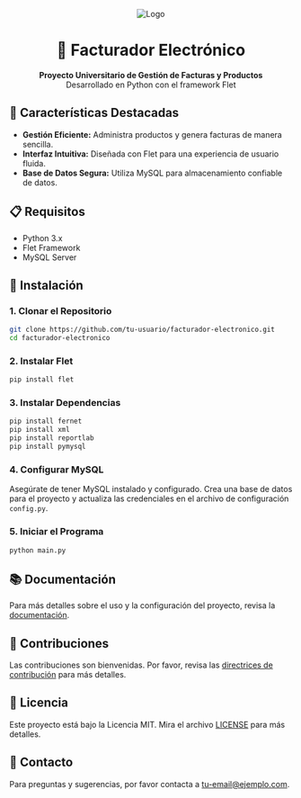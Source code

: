 
<p align="center">
  <img src="https://i.ibb.co/3dhpKBx/Logo.png" alt="Logo" border="0">
</p>

<h1 align="center">🧾 Facturador Electrónico</h1>
<p align="center">
  <b>Proyecto Universitario de Gestión de Facturas y Productos</b><br>
  Desarrollado en Python con el framework Flet
</p>

## 🚀 Características Destacadas
- **Gestión Eficiente:** Administra productos y genera facturas de manera sencilla.
- **Interfaz Intuitiva:** Diseñada con Flet para una experiencia de usuario fluida.
- **Base de Datos Segura:** Utiliza MySQL para almacenamiento confiable de datos.

## 📋 Requisitos
- Python 3.x
- Flet Framework
- MySQL Server

## 🚀 Instalación
### 1. Clonar el Repositorio
```bash
git clone https://github.com/tu-usuario/facturador-electronico.git
cd facturador-electronico
```

### 2. Instalar Flet
```bash
pip install flet
```

### 3. Instalar Dependencias
```bash
pip install fernet
pip install xml
pip install reportlab
pip install pymysql
```

### 4. Configurar MySQL
Asegúrate de tener MySQL instalado y configurado. Crea una base de datos para el proyecto y actualiza las credenciales en el archivo de configuración `config.py`.

### 5. Iniciar el Programa
```bash
python main.py
```

## 📚 Documentación
Para más detalles sobre el uso y la configuración del proyecto, revisa la [documentación](docs/documentacion.md).

## 🤝 Contribuciones
Las contribuciones son bienvenidas. Por favor, revisa las [directrices de contribución](CONTRIBUTING.md) para más detalles.

## 📄 Licencia
Este proyecto está bajo la Licencia MIT. Mira el archivo [LICENSE](LICENSE) para más detalles.

## 📧 Contacto
Para preguntas y sugerencias, por favor contacta a [tu-email@ejemplo.com](mailto:tu-email@ejemplo.com).
